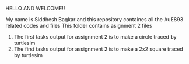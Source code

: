 HELLO AND WELCOME!!

My name is Siddhesh Bagkar and this repository containes all the AuE893 related codes and files
This folder contains asignment 2 files 
1. The first tasks output for assignment 2 is to make a circle traced by turtlesim
2. The first tasks output for assignment 2 is to make a 2x2 square traced by turtlesim


